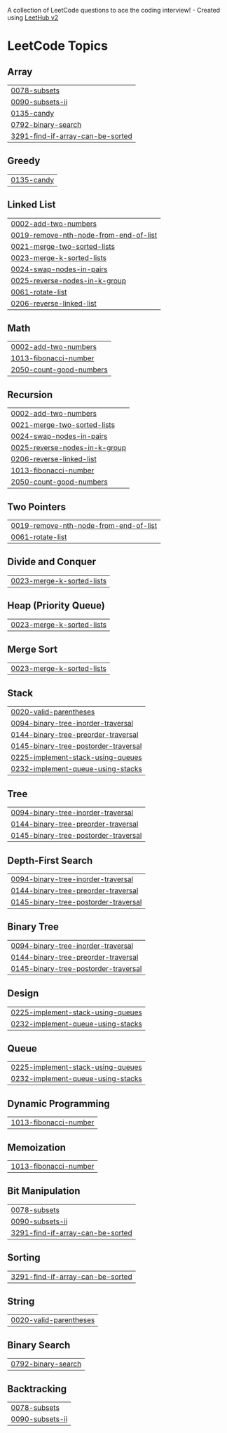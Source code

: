A collection of LeetCode questions to ace the coding interview! - Created using [LeetHub v2](https://github.com/arunbhardwaj/LeetHub-2.0)
<!---LeetCode Topics Start-->
# LeetCode Topics
## Array
|  |
| ------- |
| [0078-subsets](https://github.com/ArnabDas2003/leetcode-solution/tree/master/0078-subsets) |
| [0090-subsets-ii](https://github.com/ArnabDas2003/leetcode-solution/tree/master/0090-subsets-ii) |
| [0135-candy](https://github.com/ArnabDas2003/leetcode-solution/tree/master/0135-candy) |
| [0792-binary-search](https://github.com/ArnabDas2003/leetcode-solution/tree/master/0792-binary-search) |
| [3291-find-if-array-can-be-sorted](https://github.com/ArnabDas2003/leetcode-solution/tree/master/3291-find-if-array-can-be-sorted) |
## Greedy
|  |
| ------- |
| [0135-candy](https://github.com/ArnabDas2003/leetcode-solution/tree/master/0135-candy) |
## Linked List
|  |
| ------- |
| [0002-add-two-numbers](https://github.com/ArnabDas2003/leetcode-solution/tree/master/0002-add-two-numbers) |
| [0019-remove-nth-node-from-end-of-list](https://github.com/ArnabDas2003/leetcode-solution/tree/master/0019-remove-nth-node-from-end-of-list) |
| [0021-merge-two-sorted-lists](https://github.com/ArnabDas2003/leetcode-solution/tree/master/0021-merge-two-sorted-lists) |
| [0023-merge-k-sorted-lists](https://github.com/ArnabDas2003/leetcode-solution/tree/master/0023-merge-k-sorted-lists) |
| [0024-swap-nodes-in-pairs](https://github.com/ArnabDas2003/leetcode-solution/tree/master/0024-swap-nodes-in-pairs) |
| [0025-reverse-nodes-in-k-group](https://github.com/ArnabDas2003/leetcode-solution/tree/master/0025-reverse-nodes-in-k-group) |
| [0061-rotate-list](https://github.com/ArnabDas2003/leetcode-solution/tree/master/0061-rotate-list) |
| [0206-reverse-linked-list](https://github.com/ArnabDas2003/leetcode-solution/tree/master/0206-reverse-linked-list) |
## Math
|  |
| ------- |
| [0002-add-two-numbers](https://github.com/ArnabDas2003/leetcode-solution/tree/master/0002-add-two-numbers) |
| [1013-fibonacci-number](https://github.com/ArnabDas2003/leetcode-solution/tree/master/1013-fibonacci-number) |
| [2050-count-good-numbers](https://github.com/ArnabDas2003/leetcode-solution/tree/master/2050-count-good-numbers) |
## Recursion
|  |
| ------- |
| [0002-add-two-numbers](https://github.com/ArnabDas2003/leetcode-solution/tree/master/0002-add-two-numbers) |
| [0021-merge-two-sorted-lists](https://github.com/ArnabDas2003/leetcode-solution/tree/master/0021-merge-two-sorted-lists) |
| [0024-swap-nodes-in-pairs](https://github.com/ArnabDas2003/leetcode-solution/tree/master/0024-swap-nodes-in-pairs) |
| [0025-reverse-nodes-in-k-group](https://github.com/ArnabDas2003/leetcode-solution/tree/master/0025-reverse-nodes-in-k-group) |
| [0206-reverse-linked-list](https://github.com/ArnabDas2003/leetcode-solution/tree/master/0206-reverse-linked-list) |
| [1013-fibonacci-number](https://github.com/ArnabDas2003/leetcode-solution/tree/master/1013-fibonacci-number) |
| [2050-count-good-numbers](https://github.com/ArnabDas2003/leetcode-solution/tree/master/2050-count-good-numbers) |
## Two Pointers
|  |
| ------- |
| [0019-remove-nth-node-from-end-of-list](https://github.com/ArnabDas2003/leetcode-solution/tree/master/0019-remove-nth-node-from-end-of-list) |
| [0061-rotate-list](https://github.com/ArnabDas2003/leetcode-solution/tree/master/0061-rotate-list) |
## Divide and Conquer
|  |
| ------- |
| [0023-merge-k-sorted-lists](https://github.com/ArnabDas2003/leetcode-solution/tree/master/0023-merge-k-sorted-lists) |
## Heap (Priority Queue)
|  |
| ------- |
| [0023-merge-k-sorted-lists](https://github.com/ArnabDas2003/leetcode-solution/tree/master/0023-merge-k-sorted-lists) |
## Merge Sort
|  |
| ------- |
| [0023-merge-k-sorted-lists](https://github.com/ArnabDas2003/leetcode-solution/tree/master/0023-merge-k-sorted-lists) |
## Stack
|  |
| ------- |
| [0020-valid-parentheses](https://github.com/ArnabDas2003/leetcode-solution/tree/master/0020-valid-parentheses) |
| [0094-binary-tree-inorder-traversal](https://github.com/ArnabDas2003/leetcode-solution/tree/master/0094-binary-tree-inorder-traversal) |
| [0144-binary-tree-preorder-traversal](https://github.com/ArnabDas2003/leetcode-solution/tree/master/0144-binary-tree-preorder-traversal) |
| [0145-binary-tree-postorder-traversal](https://github.com/ArnabDas2003/leetcode-solution/tree/master/0145-binary-tree-postorder-traversal) |
| [0225-implement-stack-using-queues](https://github.com/ArnabDas2003/leetcode-solution/tree/master/0225-implement-stack-using-queues) |
| [0232-implement-queue-using-stacks](https://github.com/ArnabDas2003/leetcode-solution/tree/master/0232-implement-queue-using-stacks) |
## Tree
|  |
| ------- |
| [0094-binary-tree-inorder-traversal](https://github.com/ArnabDas2003/leetcode-solution/tree/master/0094-binary-tree-inorder-traversal) |
| [0144-binary-tree-preorder-traversal](https://github.com/ArnabDas2003/leetcode-solution/tree/master/0144-binary-tree-preorder-traversal) |
| [0145-binary-tree-postorder-traversal](https://github.com/ArnabDas2003/leetcode-solution/tree/master/0145-binary-tree-postorder-traversal) |
## Depth-First Search
|  |
| ------- |
| [0094-binary-tree-inorder-traversal](https://github.com/ArnabDas2003/leetcode-solution/tree/master/0094-binary-tree-inorder-traversal) |
| [0144-binary-tree-preorder-traversal](https://github.com/ArnabDas2003/leetcode-solution/tree/master/0144-binary-tree-preorder-traversal) |
| [0145-binary-tree-postorder-traversal](https://github.com/ArnabDas2003/leetcode-solution/tree/master/0145-binary-tree-postorder-traversal) |
## Binary Tree
|  |
| ------- |
| [0094-binary-tree-inorder-traversal](https://github.com/ArnabDas2003/leetcode-solution/tree/master/0094-binary-tree-inorder-traversal) |
| [0144-binary-tree-preorder-traversal](https://github.com/ArnabDas2003/leetcode-solution/tree/master/0144-binary-tree-preorder-traversal) |
| [0145-binary-tree-postorder-traversal](https://github.com/ArnabDas2003/leetcode-solution/tree/master/0145-binary-tree-postorder-traversal) |
## Design
|  |
| ------- |
| [0225-implement-stack-using-queues](https://github.com/ArnabDas2003/leetcode-solution/tree/master/0225-implement-stack-using-queues) |
| [0232-implement-queue-using-stacks](https://github.com/ArnabDas2003/leetcode-solution/tree/master/0232-implement-queue-using-stacks) |
## Queue
|  |
| ------- |
| [0225-implement-stack-using-queues](https://github.com/ArnabDas2003/leetcode-solution/tree/master/0225-implement-stack-using-queues) |
| [0232-implement-queue-using-stacks](https://github.com/ArnabDas2003/leetcode-solution/tree/master/0232-implement-queue-using-stacks) |
## Dynamic Programming
|  |
| ------- |
| [1013-fibonacci-number](https://github.com/ArnabDas2003/leetcode-solution/tree/master/1013-fibonacci-number) |
## Memoization
|  |
| ------- |
| [1013-fibonacci-number](https://github.com/ArnabDas2003/leetcode-solution/tree/master/1013-fibonacci-number) |
## Bit Manipulation
|  |
| ------- |
| [0078-subsets](https://github.com/ArnabDas2003/leetcode-solution/tree/master/0078-subsets) |
| [0090-subsets-ii](https://github.com/ArnabDas2003/leetcode-solution/tree/master/0090-subsets-ii) |
| [3291-find-if-array-can-be-sorted](https://github.com/ArnabDas2003/leetcode-solution/tree/master/3291-find-if-array-can-be-sorted) |
## Sorting
|  |
| ------- |
| [3291-find-if-array-can-be-sorted](https://github.com/ArnabDas2003/leetcode-solution/tree/master/3291-find-if-array-can-be-sorted) |
## String
|  |
| ------- |
| [0020-valid-parentheses](https://github.com/ArnabDas2003/leetcode-solution/tree/master/0020-valid-parentheses) |
## Binary Search
|  |
| ------- |
| [0792-binary-search](https://github.com/ArnabDas2003/leetcode-solution/tree/master/0792-binary-search) |
## Backtracking
|  |
| ------- |
| [0078-subsets](https://github.com/ArnabDas2003/leetcode-solution/tree/master/0078-subsets) |
| [0090-subsets-ii](https://github.com/ArnabDas2003/leetcode-solution/tree/master/0090-subsets-ii) |
<!---LeetCode Topics End-->